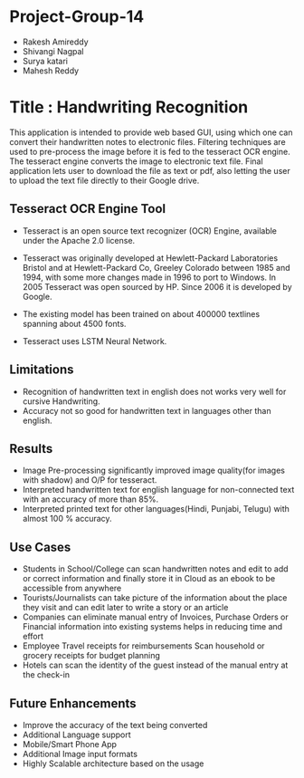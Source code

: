 # Project-Group-14
 * Rakesh Amireddy
 * Shivangi Nagpal
 * Surya katari
 * Mahesh Reddy
# Title : Handwriting Recognition
This application is intended to provide web based GUI, using which one can convert their handwritten notes to electronic files. Filtering techniques are used to pre-process the image before it is fed to the tesseract OCR engine. The tesseract engine converts the image to electronic text file.
Final application lets user to download the file as text or pdf, also letting the user to upload the text file directly to their Google drive.

## Tesseract OCR Engine Tool

* Tesseract is an open source text recognizer (OCR) Engine, available under the Apache 2.0 license.

* Tesseract was originally developed at Hewlett-Packard Laboratories Bristol and at Hewlett-Packard Co, Greeley Colorado between 1985 and 1994, with some more changes made in 1996 to port to Windows. In 2005 Tesseract was open sourced by HP. Since 2006 it is developed by Google.

* The existing model  has been trained on about 400000 textlines spanning about 4500 fonts.

* Tesseract uses LSTM Neural Network.


## Limitations

* Recognition of handwritten text in english does not works very well for cursive Handwriting. 
* Accuracy not so good for handwritten text in languages other than english.


## Results
* Image Pre-processing significantly improved image quality(for images with shadow) and O/P for tesseract.
* Interpreted handwritten text for english language for non-connected text with an accuracy of more than 85%.
* Interpreted printed text for other languages(Hindi, Punjabi, Telugu) with almost 100 % accuracy.


## Use Cases
* Students in School/College can scan handwritten notes and edit to add or correct information and finally store it in Cloud as an ebook to be accessible from anywhere
* Tourists/Journalists can take picture of the information about the place they visit and can edit later to write a story or an article
* Companies can eliminate manual entry of Invoices, Purchase Orders or Financial  information into existing systems helps in reducing time and effort 
* Employee Travel receipts for reimbursements
Scan household or grocery receipts for budget planning
* Hotels can scan the identity of the guest instead of the manual entry at the check-in


## Future Enhancements

* Improve the accuracy of the text being converted
* Additional Language support 
* Mobile/Smart Phone App  
* Additional Image input formats
* Highly Scalable architecture based on the usage  

